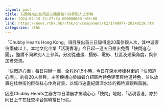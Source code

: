 ```yaml
---
layout: post
title: 有團體推出快閃追心團邀請不同界別人士參與
date: 2024-02-19 21:27:34.000000000 +08:00
link: https://news.rthk.hk/rthk/ch/component/k2/1740977-20240219.htm
categories: rthk
---
```


「Chubby Hearts Hong Kong」項目展出首三日錄得逾20萬參觀人次，其中遊客佔兩成以上。本地文化企業「活現香港」今日起一連五日推出免費「快閃追心團」，邀請不同界別人士參與，分別從速畫、攝影、電影、社區及建築角度，與參加者交流。

「快閃追心團」每日只辦一團，全程約1.5小時，今日在深水埗桂林街的「快閃追心團」，約有20人參與，主辦機構向參加者介紹區內特色建築與地道特色，並以放置在桂林街的巨型紅心作為背景，以城市速畫紀錄深水埗的獨特景觀與風貌。

因應Chubby Hearts主辦方每日清晨才揭曉心心「快閃」地點，「活現香港」亦於同日上午在社交平台揭曉當日行程。
